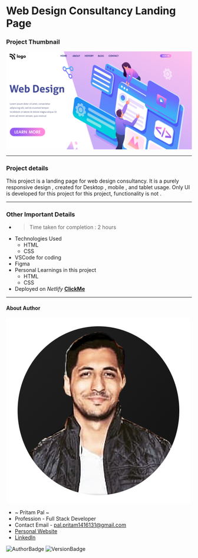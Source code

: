 # Web Design Consultancy  Landing Page 

### Project Thumbnail

![ImageThumbnail](./thumbnail.png)
***
### Project details
This project is a landing page for web design consultancy. It is a purely responsive design , created for Desktop , mobile , and tablet usage. Only UI is developed for this project for this project, functionality is not .


***
### Other Important Details
- >Time taken for completion : 2 hours
- Technologies Used
  - HTML
  - CSS
- VSCode for coding
- Figma
- Personal Learnings in this project 
    - HTML
    - CSS 
- Deployed on *Netlify*  **[ClickMe]()** 
*** 
#### About Author
![AuthorImage](./circle-profile-pic.png)
- ~ Pritam Pal ~
- Profession - Full Stack Developer
- Contact Email - pal.pritam1416131@gmail.com
- [Personal Website](#)
- [LinkedIn](https://www.linkedin.com/in/pritampal1/)  

![AuthorBadge](https://img.shields.io/badge/Author-Pritam-yellow)
![VersionBadge](https://img.shields.io/badge/Version-1.0.0-lightgrey)
